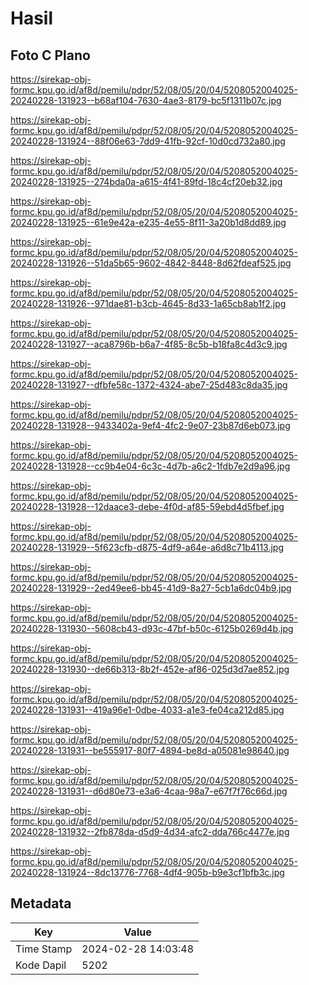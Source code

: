 # Hasil

## Foto C Plano

https://sirekap-obj-formc.kpu.go.id/af8d/pemilu/pdpr/52/08/05/20/04/5208052004025-20240228-131923--b68af104-7630-4ae3-8179-bc5f1311b07c.jpg

https://sirekap-obj-formc.kpu.go.id/af8d/pemilu/pdpr/52/08/05/20/04/5208052004025-20240228-131924--88f06e63-7dd9-41fb-92cf-10d0cd732a80.jpg

https://sirekap-obj-formc.kpu.go.id/af8d/pemilu/pdpr/52/08/05/20/04/5208052004025-20240228-131925--274bda0a-a615-4f41-89fd-18c4cf20eb32.jpg

https://sirekap-obj-formc.kpu.go.id/af8d/pemilu/pdpr/52/08/05/20/04/5208052004025-20240228-131925--61e9e42a-e235-4e55-8f11-3a20b1d8dd89.jpg

https://sirekap-obj-formc.kpu.go.id/af8d/pemilu/pdpr/52/08/05/20/04/5208052004025-20240228-131926--51da5b65-9602-4842-8448-8d62fdeaf525.jpg

https://sirekap-obj-formc.kpu.go.id/af8d/pemilu/pdpr/52/08/05/20/04/5208052004025-20240228-131926--971dae81-b3cb-4645-8d33-1a65cb8ab1f2.jpg

https://sirekap-obj-formc.kpu.go.id/af8d/pemilu/pdpr/52/08/05/20/04/5208052004025-20240228-131927--aca8796b-b6a7-4f85-8c5b-b18fa8c4d3c9.jpg

https://sirekap-obj-formc.kpu.go.id/af8d/pemilu/pdpr/52/08/05/20/04/5208052004025-20240228-131927--dfbfe58c-1372-4324-abe7-25d483c8da35.jpg

https://sirekap-obj-formc.kpu.go.id/af8d/pemilu/pdpr/52/08/05/20/04/5208052004025-20240228-131928--9433402a-9ef4-4fc2-9e07-23b87d6eb073.jpg

https://sirekap-obj-formc.kpu.go.id/af8d/pemilu/pdpr/52/08/05/20/04/5208052004025-20240228-131928--cc9b4e04-6c3c-4d7b-a6c2-1fdb7e2d9a96.jpg

https://sirekap-obj-formc.kpu.go.id/af8d/pemilu/pdpr/52/08/05/20/04/5208052004025-20240228-131928--12daace3-debe-4f0d-af85-59ebd4d5fbef.jpg

https://sirekap-obj-formc.kpu.go.id/af8d/pemilu/pdpr/52/08/05/20/04/5208052004025-20240228-131929--5f623cfb-d875-4df9-a64e-a6d8c71b4113.jpg

https://sirekap-obj-formc.kpu.go.id/af8d/pemilu/pdpr/52/08/05/20/04/5208052004025-20240228-131929--2ed49ee6-bb45-41d9-8a27-5cb1a6dc04b9.jpg

https://sirekap-obj-formc.kpu.go.id/af8d/pemilu/pdpr/52/08/05/20/04/5208052004025-20240228-131930--5608cb43-d93c-47bf-b50c-6125b0269d4b.jpg

https://sirekap-obj-formc.kpu.go.id/af8d/pemilu/pdpr/52/08/05/20/04/5208052004025-20240228-131930--de66b313-8b2f-452e-af86-025d3d7ae852.jpg

https://sirekap-obj-formc.kpu.go.id/af8d/pemilu/pdpr/52/08/05/20/04/5208052004025-20240228-131931--419a96e1-0dbe-4033-a1e3-fe04ca212d85.jpg

https://sirekap-obj-formc.kpu.go.id/af8d/pemilu/pdpr/52/08/05/20/04/5208052004025-20240228-131931--be555917-80f7-4894-be8d-a05081e98640.jpg

https://sirekap-obj-formc.kpu.go.id/af8d/pemilu/pdpr/52/08/05/20/04/5208052004025-20240228-131931--d6d80e73-e3a6-4caa-98a7-e67f7f76c66d.jpg

https://sirekap-obj-formc.kpu.go.id/af8d/pemilu/pdpr/52/08/05/20/04/5208052004025-20240228-131932--2fb878da-d5d9-4d34-afc2-dda766c4477e.jpg

https://sirekap-obj-formc.kpu.go.id/af8d/pemilu/pdpr/52/08/05/20/04/5208052004025-20240228-131924--8dc13776-7768-4df4-905b-b9e3cf1bfb3c.jpg


## Metadata

| Key        | Value               |
| ---------- | ------------------- |
| Time Stamp | 2024-02-28 14:03:48 |
| Kode Dapil | 5202                |



